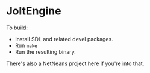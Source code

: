 JoltEngine
===
To build:
* Install SDL and related devel packages.
* Run `make`
* Run the resulting binary.

There's also a NetNeans project here if you're into that.